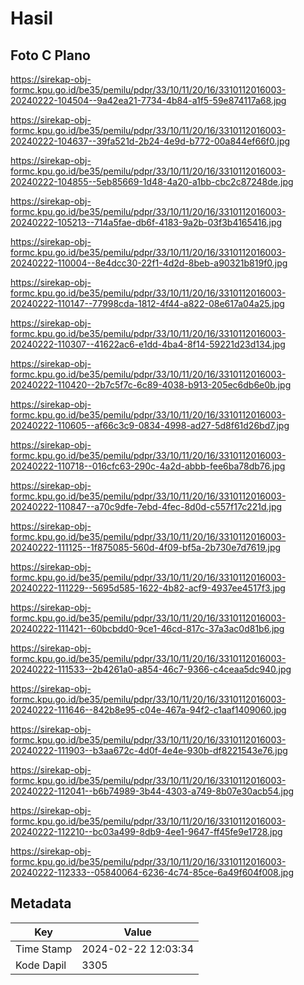 # Hasil

## Foto C Plano

https://sirekap-obj-formc.kpu.go.id/be35/pemilu/pdpr/33/10/11/20/16/3310112016003-20240222-104504--9a42ea21-7734-4b84-a1f5-59e874117a68.jpg

https://sirekap-obj-formc.kpu.go.id/be35/pemilu/pdpr/33/10/11/20/16/3310112016003-20240222-104637--39fa521d-2b24-4e9d-b772-00a844ef66f0.jpg

https://sirekap-obj-formc.kpu.go.id/be35/pemilu/pdpr/33/10/11/20/16/3310112016003-20240222-104855--5eb85669-1d48-4a20-a1bb-cbc2c87248de.jpg

https://sirekap-obj-formc.kpu.go.id/be35/pemilu/pdpr/33/10/11/20/16/3310112016003-20240222-105213--714a5fae-db6f-4183-9a2b-03f3b4165416.jpg

https://sirekap-obj-formc.kpu.go.id/be35/pemilu/pdpr/33/10/11/20/16/3310112016003-20240222-110004--8e4dcc30-22f1-4d2d-8beb-a90321b819f0.jpg

https://sirekap-obj-formc.kpu.go.id/be35/pemilu/pdpr/33/10/11/20/16/3310112016003-20240222-110147--77998cda-1812-4f44-a822-08e617a04a25.jpg

https://sirekap-obj-formc.kpu.go.id/be35/pemilu/pdpr/33/10/11/20/16/3310112016003-20240222-110307--41622ac6-e1dd-4ba4-8f14-59221d23d134.jpg

https://sirekap-obj-formc.kpu.go.id/be35/pemilu/pdpr/33/10/11/20/16/3310112016003-20240222-110420--2b7c5f7c-6c89-4038-b913-205ec6db6e0b.jpg

https://sirekap-obj-formc.kpu.go.id/be35/pemilu/pdpr/33/10/11/20/16/3310112016003-20240222-110605--af66c3c9-0834-4998-ad27-5d8f61d26bd7.jpg

https://sirekap-obj-formc.kpu.go.id/be35/pemilu/pdpr/33/10/11/20/16/3310112016003-20240222-110718--016cfc63-290c-4a2d-abbb-fee6ba78db76.jpg

https://sirekap-obj-formc.kpu.go.id/be35/pemilu/pdpr/33/10/11/20/16/3310112016003-20240222-110847--a70c9dfe-7ebd-4fec-8d0d-c557f17c221d.jpg

https://sirekap-obj-formc.kpu.go.id/be35/pemilu/pdpr/33/10/11/20/16/3310112016003-20240222-111125--1f875085-560d-4f09-bf5a-2b730e7d7619.jpg

https://sirekap-obj-formc.kpu.go.id/be35/pemilu/pdpr/33/10/11/20/16/3310112016003-20240222-111229--5695d585-1622-4b82-acf9-4937ee4517f3.jpg

https://sirekap-obj-formc.kpu.go.id/be35/pemilu/pdpr/33/10/11/20/16/3310112016003-20240222-111421--60bcbdd0-9ce1-46cd-817c-37a3ac0d81b6.jpg

https://sirekap-obj-formc.kpu.go.id/be35/pemilu/pdpr/33/10/11/20/16/3310112016003-20240222-111533--2b4261a0-a854-46c7-9366-c4ceaa5dc940.jpg

https://sirekap-obj-formc.kpu.go.id/be35/pemilu/pdpr/33/10/11/20/16/3310112016003-20240222-111646--842b8e95-c04e-467a-94f2-c1aaf1409060.jpg

https://sirekap-obj-formc.kpu.go.id/be35/pemilu/pdpr/33/10/11/20/16/3310112016003-20240222-111903--b3aa672c-4d0f-4e4e-930b-df8221543e76.jpg

https://sirekap-obj-formc.kpu.go.id/be35/pemilu/pdpr/33/10/11/20/16/3310112016003-20240222-112041--b6b74989-3b44-4303-a749-8b07e30acb54.jpg

https://sirekap-obj-formc.kpu.go.id/be35/pemilu/pdpr/33/10/11/20/16/3310112016003-20240222-112210--bc03a499-8db9-4ee1-9647-ff45fe9e1728.jpg

https://sirekap-obj-formc.kpu.go.id/be35/pemilu/pdpr/33/10/11/20/16/3310112016003-20240222-112333--05840064-6236-4c74-85ce-6a49f604f008.jpg


## Metadata

| Key        | Value               |
| ---------- | ------------------- |
| Time Stamp | 2024-02-22 12:03:34 |
| Kode Dapil | 3305                |



